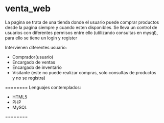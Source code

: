 venta_web
=========
La pagina se trata de una tienda  donde el usuario puede comprar productos desde la pagina siempre y cuando esten disponibles. Se lleva un control de usuarios con diferentes permisos entre ello (utilizando consultas en mysql), para ello se tiene un login y register

Intervienen diferentes usuario:
- Comprador(usuario)
- Encargado de ventas
- Encargado de inventario
- Visitante (este no puede realizar compras, solo consultas de productos y no se registra)


========
Lenguajes contemplados:
- HTML5
- PHP
- MySQL

========

